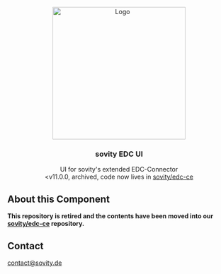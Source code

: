 <br />
<div align="center">
  <a href="https://github.com/sovity/edc-ui">
    <img src="src/assets/images/sovity_logo.svg" alt="Logo" width="300">
  </a>

<h3 align="center">sovity EDC UI</h3>

  <p align="center">
    UI for sovity's extended EDC-Connector 
    <br />
    &lt;v11.0.0, archived, code now lives in <a href="https://github.com/sovity/edc-ce">sovity/edc-ce</a>
  </p>
</div>

## About this Component

**This repository is retired and the contents have been moved into our [sovity/edc-ce](https://github.com/sovity/edc-ce) repository.**

## Contact

contact@sovity.de